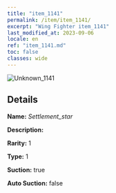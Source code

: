 ```yaml
---
title: "item_1141"
permalink: /item/item_1141/
excerpt: "Wing Fighter item_1141"
last_modified_at: 2023-09-06
locale: en
ref: "item_1141.md"
toc: false
classes: wide
---
```



 ![Unknown_1141](/images/item/Settlement_star_p.png)



## Details

 **Name:** *Settlement_star* 

 **Description:** 

 **Rarity:** 1 

 **Type:** 1 

 **Suction:** true 

 **Auto Suction:** false 


